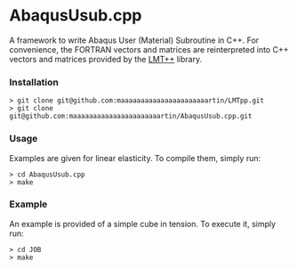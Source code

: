 # AbaqusUsub.cpp

A framework to write Abaqus User (Material) Subroutine in C++.
For convenience, the FORTRAN vectors and matrices are reinterpreted into C++ vectors and matrices provided by the [LMT++](https://github.com/hleclerc/LMTpp) library.

### Installation

```
> git clone git@github.com:maaaaaaaaaaaaaaaaaaaaaartin/LMTpp.git
> git clone git@github.com:maaaaaaaaaaaaaaaaaaaaaartin/AbaqusUsub.cpp.git
```

### Usage

Examples are given for linear elasticity.
To compile them, simply run:

```
> cd AbaqusUsub.cpp
> make
```

### Example

An example is provided of a simple cube in tension.
To execute it, simply run:

```
> cd JOB
> make
```
